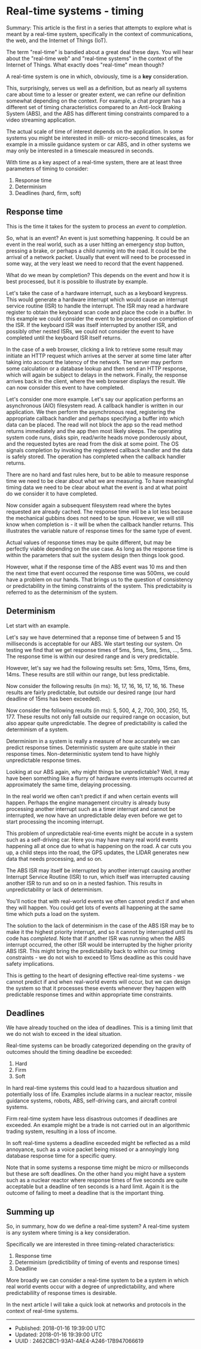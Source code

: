 # Real-time systems - timing

Summary: This article is the first in a series that attempts to
explore what is meant by a real-time system, specifically in the
context of communications, the web, and the Internet of Things (IoT).

The term "real-time" is bandied about a great deal these days. You
will hear about the "real-time web" and "real-time systems" in the
context of the Internet of Things. What exactly does "real-time" mean
though?

A real-time system is one in which, obviously, time is a **key**
consideration.

This, surprisingly, serves us well as a definition, but as nearly all
systems care about time to a lesser or greater extent, we can refine
our definition somewhat depending on the context. For example, a chat
program has a different set of timing characteristics compared to an
Anti-lock Braking System (ABS), and the ABS has different timing
constraints compared to a video streaming application.

The actual scale of time of interest depends on the application. In
some systems you might be interested in milli- or micro-second
timescales, as for example in a missile guidance system or car ABS,
and in other systems we may only be interested in a timescale measured
in seconds.

With time as a key aspect of a real-time system, there are at least
three parameters of timing to consider:

1. Response time
2. Determinism
3. Deadlines (hard, firm, soft)

## Response time

This is the time it takes for the system to process an _event_ to
_completion_.

So, what is an event? An event is just something happening. It could
be an event in the real world, such as a user hitting an emergency
stop button, pressing a brake, or perhaps a child running into the
road. It could be the arrival of a network packet. Usually that event
will need to be processed in some way, at the very least we need to
record that the event happened.

What do we mean by completion? This depends on the event and how it is
best processed, but it is possible to illustrate by example.

Let's take the case of a hardware interrupt, such as a keyboard
keypress. This would generate a hardware interrupt which would cause
an interrupt service routine (ISR) to handle the interrupt. The ISR
may read a hardware register to obtain the keyboard scan code and
place the code in a buffer. In this example we could consider the
event to be processed on completion of the ISR. If the keyboard ISR
was itself interrupted by another ISR, and possibly other nested ISRs,
we could not consider the event to have completed until the keyboard
ISR itself returns. 

In the case of a web browser, clicking a link to retrieve some result
may initiate an HTTP request which arrives at the server at some time
later after taking into account the latency of the network. The server
may perform some calculation or a database lookup and then send an
HTTP response, which will again be subject to delays in the
network. Finally, the response arrives back in the client, where the
web browser displays the result. We can now consider this event to
have completed.

Let's consider one more example. Let's say our application performs an
asynchronous (AIO) filesystem read. A callback handler is written in
our application. We then perform the asynchronous read, registering
the appropriate callback handler and perhaps specifying a buffer into
which data can be placed. The read will not block the app so the read
method returns immediately and the app then most likely sleeps. The
operating system code runs, disks spin, read/write heads move
ponderously about, and the requested bytes are read from the disk at
some point. The OS signals completion by invoking the registered
callback handler and the data is safely stored. The operation has
completed when the callback handler returns. 

There are no hard and fast rules here, but to be able to measure
response time we need to be clear about what we are measuring. To have
meaningful timing data we need to be clear about what the event is and
at what point do we consider it to have completed.

Now consider again a subsequent filesystem read where the bytes
requested are already cached. The response time will be a lot less
because the mechanical gubbins does not need to be spun. However, we
will still know when completion is - it will be when the callback
handler returns. This illustrates the variable nature of response
times for the same type of event.

Actual values of response times may be quite different, but may be
perfectly viable depending on the use case. As long as the response
time is within the parameters that suit the system design then things
look good.

However, what if the response time of the ABS event was 10 ms and then
the next time that event occurred the response time was 500ms, we
could have a problem on our hands. That brings us to the question of
consistency or predictability in the timing constraints of the
system. This predictabiity is referred to as the determinism of the
system.

## Determinism

Let start with an example.

Let's say we have determined that a reponse time of between 5 and 15
milliseconds is acceptable for our ABS. We start testing our
system. On testing we find that we get response times of 5ms, 5ms,
5ms, 5ms, ..., 5ms. The response time is within our desired range and
is very predictable.

However, let's say we had the following results set: 5ms, 10ms, 15ms,
6ms, 14ms. These results are still within our range, but less
predictable. 

Now consider the following results (in ms): 16, 17, 16, 16, 17,
16, 16. These results are fairly predictable, but outside our desired
range (our hard deadline of 15ms has been exceeded).

Now consider the following results (in ms): 5, 500, 4, 2, 700, 300,
250, 15, 177. These results not only fall outside our required range
on occasion, but also appear quite unpredictable. The degree of
predictability is called the determinism of a system.

Determinism in a system is really a measure of how accurately we can
predict response times. Deterministic system are quite stable in their
response times. Non-deterministic system tend to have highly
unpredictable response times.

Looking at our ABS again, why might things be unpredictable? Well, it
may have been something like a flurry of hardware events interrupts
occurred at approximately the same time, delaying processing.

In the real world we often can't predict if and when certain events
will happen. Perhaps the engine management circuitry is already busy
processing another interrupt such as a timer interrupt and cannot be
interrupted, we now have an unpredictable delay even before we get to
start processing the incoming interrupt.

This problem of unpredictable real-time events might be accute in a
system such as a self-driving car. Here you may have many real world
events happening all at once due to what is happening on the road. A
car cuts you up, a child steps into the road, the GPS updates, the
LIDAR generates new data that needs processing, and so on.

The ABS ISR may itself be interrupted by another interrupt causing
another Interrupt Service Routine (ISR) to run, which itself was
interrupted causing another ISR to run and so on in a nested
fashion. This results in unpredictability or lack of determinism. 

You'll notice that with real-world events we often cannot predict if
and when they will happen. You could get lots of events all happening
at the same time which puts a load on the system.

The solution to the lack of determinism in the case of the ABS ISR may
be to make it the highest priority interrupt, and so it cannot by
interrupted until its code has _completed_. Note that if another ISR
was running when the ABS interrupt occurred, the other ISR would be
interrupted by the higher priority ABS ISR. This might bring the
predictability back to within our timing constraints - we do not wish
to exceed to 15ms deadline as this could have safety implications.

This is getting to the heart of designing effective real-time
systems - we cannot predict if and when real-world events will occur,
but we can design the system so that it processes these events
whenever they happen with predictable response times and within
appropriate time constraints.

## Deadlines

We have already touched on the idea of deadlines. This is a timing
limit that we do not wish to exceed in the ideal situation.

Real-time systems can be broadly categorized depending on the gravity
of outcomes should the timing deadline be exceeded:

1. Hard
2. Firm
3. Soft

In hard real-time systems this could lead to a hazardous situation and
potentially loss of life. Examples include alarms in a nuclear
reactor, missile guidance systems, robots, ABS, self-driving cars, and
aircraft control systems.

Firm real-time system have less disastrous outcomes if deadlines are
exceeded. An example might be a trade is not carried out in an
algorithmic trading system, resulting in a loss of income.

In soft real-time systems a deadline exceeded might be reflected as a
mild annoyance, such as a voice packet being missed or a annoyingly
long database response time for a specific query.

Note that in some systems a response time might be micro or
millseconds but these are soft deadlines. On the other hand you might
have a system such as a nuclear reactor where response times of five
seconds are quite acceptable but a deadline of ten seconds is a hard
limit. Again it is the outcome of failing to meet a deadline that is
the important thing.

## Summing up

So, in summary, how do we define a real-time system? A real-time
system is any system where timing is a key consideration. 

Specifically we are interested in three timing-related
characteristics:

1. Response time
2. Determinism (predictibility of timing of events and response times)
3. Deadline

More broadly we can consider a real-time system to be a system in
which real world events occur with a degree of unpredictability, and
where predictabililty of response times is desirable.

In the next article I will take a quick look at networks and protocols
in the context of real-time systems.

---

* Published: 2018-01-16 19:39:00 UTC
* Updated: 2018-01-16 19:39:00 UTC
* UUID : 2462CBC1-93A1-4AE4-A246-17B947066619



